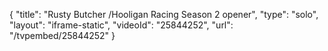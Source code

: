 {
    "title": "Rusty Butcher \/Hooligan Racing Season 2 opener",
    "type": "solo",
    "layout": "iframe-static",
    "videoId": "25844252",
    "url": "\/tvpembed\/25844252"
}